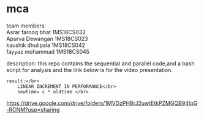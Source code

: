 # mca
team members:</br>
    Asrar farooq bhat 1MS18CS032</br>
    Apurva Dewangan   1MS18CS023</br>
    kaushik dhulipala 1MS18CS042</br>
    fayyaz mohammad   1MS18CS045</br>
   
   description:
      this repo contains the sequential and 
      parallel code,and a bash script for analysis
      and the link below is for
      the video presentation.
      
    result:</br>
        LINEAR INCREMENT IN PERFORMANCE</br>
        newtime= c * oldtime </br>
        

https://drive.google.com/drive/folders/1MVDzPHBrJ2uwtEtkPZMGQB94IpG-RCNM?usp=sharing
